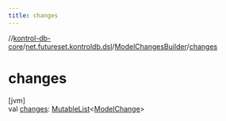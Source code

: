 ```yaml
---
title: changes
---
```

//[kontrol-db-core](../../../index.html)/[net.futureset.kontroldb.dsl](../index.html)/[ModelChangesBuilder](index.html)/[changes](changes.html)



# changes



[jvm]\
val [changes](changes.html): [MutableList](https://kotlinlang.org/api/latest/jvm/stdlib/kotlin.collections/-mutable-list/index.html)&lt;[ModelChange](../../net.futureset.kontroldb.modelchange/-model-change/index.html)&gt;




